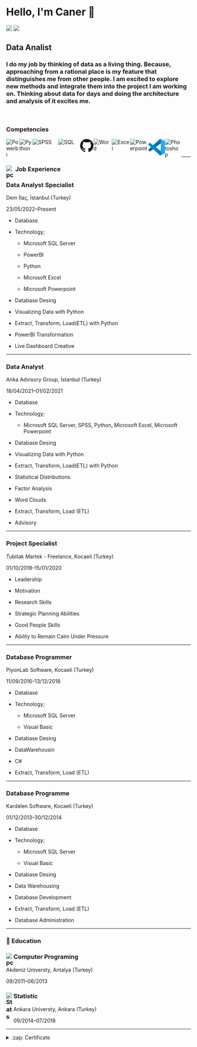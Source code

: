 # Hello, I'm Caner 👋 
<a href="mailto:cner.un@gmail.com?"><img src="https://img.shields.io/badge/gmail-%23DD0031.svg?&style=for-the-badge&logo=gmail&logoColor=white"/></a>
<a href="https://www.linkedin.com/in/canerun"><img src="https://img.shields.io/badge/LinkedIn-%23DD0031.svg?&style=for-the-badge&logo=LinkedIn&logoColor=white&color=blue"/></a>



## Data Analist

### I do my job by thinking of data as a living thing.  Because, approaching from a rational place is my feature that distinguishes me from other people.  I am excited to explore new methods and integrate them into the project I am working on.  Thinking about data for days and doing the architecture and analysis of it excites me.




<br />

### Competencies

<img align="left" alt="Powerbi" width="36px" src="https://upload.wikimedia.org/wikipedia/commons/thumb/c/cf/New_Power_BI_Logo.svg/630px-New_Power_BI_Logo.svg.png" />
<img align="left" alt="Python" width="36px" src="https://upload.wikimedia.org/wikipedia/commons/thumb/c/c3/Python-logo-notext.svg/1200px-Python-logo-notext.svg.png" />
<img align="left" alt="SPSS" width="70px" src="https://external-content.duckduckgo.com/iu/?u=https%3A%2F%2Fwww.gvsu.edu%2Fcms4%2Fasset%2F4CE39E3F-BF40-0D23-0D675539A8F525E7%2Fhawdmoorm_x_1hy8mzgxqbwo45pfysz8u93t0pjjt0u.png&f=1&nofb=1" />
<img align="left" alt="SQL" width="60px" src="https://external-content.duckduckgo.com/iu/?u=https%3A%2F%2Fcdn.analyticsvidhya.com%2Fwp-content%2Fuploads%2F2020%2F06%2Fsql-logo.png&f=1&nofb=1" />
<img align="left" alt="GitHub" width="36px" src="https://raw.githubusercontent.com/github/explore/78df643247d429f6cc873026c0622819ad797942/topics/github/github.png" />
<img align="left" alt="Word" width="50px" src="https://logodownload.org/wp-content/uploads/2018/10/word-logo-0.png" />
<img align="left" alt="Excel" width="50px" src="https://logodownload.org/wp-content/uploads/2020/04/excel-logo-0.png" />
<img align="left" alt="Powerpoint" width="50px" src="https://logodownload.org/wp-content/uploads/2020/04/microsoft-powerpoint-logo-0.png" />
<img align="left" alt="Visual Studio Code" width="45px" src="https://raw.githubusercontent.com/github/explore/80688e429a7d4ef2fca1e82350fe8e3517d3494d/topics/visual-studio-code/visual-studio-code.png" />
<img align="left" alt="Photoshop" width="45px" src="https://upload.wikimedia.org/wikipedia/commons/thumb/c/cf/Adobe_Photoshop_Express_logo.svg/2101px-Adobe_Photoshop_Express_logo.svg.png" />
<br />
<br />

---

### <img align="left" alt="pc" width=25 src="https://github.githubassets.com/images/icons/emoji/unicode/23f1.png" /> Job Experience

### Data Analyst Specialist  
  Dem İlaç, İstanbul (Turkey)
  

  23/05/2022–Present
  
-	Database
 
-	Technology;

      *	Microsoft SQL Server 

      *	PowerBI

      *	Python

      *	Microsoft Excel

      *	Microsoft Powerpoint

-	Database Desing

-	Visualizing Data with Python

-	Extract, Transform, Load(ETL) with Python

-	PowerBI Transformation

-	Live Dashboard Creative


 ---

### Data Analyst
 Anka Advisory Group, İstanbul (Turkey)
  

  18/04/2021–01/02/2021
 

-	Database

-	Technology;

    *	Microsoft SQL Server, SPSS, Python, Microsoft Excel, Microsoft Powerpoint
    
-	Database Desing

-	Visualizing Data with Python

-	Extract, Transform, Load(ETL) with Python

-	Statistical Distributions

-	Factor Analysis

-	Word Clouds

-	Extract, Transform, Load (ETL)

-	Advisory

---
### Project Specialist
  Tubitak Martek - Freelance, Kocaeli (Turkey)
  
  
  01/10/2018–15/01/2020	
  
  
-	Leadership

-	Motivation

-	Research Skills

-	Strategic Planning Abilities

-	Good People Skills

-	Ability to Remain Calm Under Pressure


---
### Database Programmer
  PiyonLab Software, Kocaeli (Turkey)
  
  
  11/09/2016–13/12/2018
  
 
-	Database

-	Technology;

      *	Microsoft SQL Server
      
      *	Visual Basic
      
-	Database Desing

-	DataWarehousin

-	C#

-	Extract, Transform, Load (ETL)


 ---
### Database Programme
  Kardelen Software, Kocaeli (Turkey)
  
  
  01/12/2013–30/12/2014
  

-	Database

-	Technology;

      *	Microsoft SQL Server

      *	Visual Basic

-	Database Desing

-	Data Warehousing

-	Database Development

-	Extract, Transform, Load (ETL)

-	Database Administration


---

### 📕 Education


### <img align="left" alt="pc" width=20 src="https://github.githubassets.com/images/icons/emoji/unicode/1f4bb.png" /> Computer Programing
Akdeniz Universty, Antalya (Turkey)

09/2011–06/2013

### <img align="left" alt="Stats" width=20 src="https://github.githubassets.com/images/icons/emoji/unicode/1f4ca.png" />Statistic
Ankara Universty, Ankara (Turkey)

09/2014–07/2018	

---

<details>
  <summary>:zap: Certificate </summary>
  -<b>Power BI </b>
  
      BTK Academy  /  Issued Jan 2022
  
      -	Creating a Dashboard
  
      -	Connecting The Database
  
      -	Creating Live Visual Content
  
      -	Power Query
    
  
  -<b>AWS Certified Machine Learning Specialty</b>
  
      Sundog Education   /  Issued Jan 2022 
      
      -	S3 Pucket (SQL Queries)
  
      -	AWS Lambda (Run code without thinking about servers)
  
      -	Amazon Athena (Query data in S3 using SQL)
  
      -	Amazon Kinesis( Analyze real-time video and data streams)
  
      -	AWS Data Pipeline (Orchestration service for periodic, data-driven workflows) 
  
      -	AWS Glue (Simple, scalable, and serverless data integration)
  
      -	AWS Lake Formation (Build a secure data lake in days) 
  
       
        As a graduation project, I uploaded the data to the AWS Cloud and created the architecture here, 
then I did the ETL operations using Athena, then I connected this data lake with Python.  I visualized the 
data I got from here using the matplotlib library.  Then I uploaded this visual data back to the cloud.
I gave the necessary permissions from the AWS Identity and Access Management (IAM) portal so that all
employees can see it, so that the people I want can see it.

  
  -<b>Python for Data Science </b>
  
      Udemy /  04/2021
      
      •	Matplotlip
  
      •	Pandas
  
      •	OpenCv
  
      •	Pogo3
  
      •	Tweepy
  
  
  -<b>Ustazy English Grammar</b>
  
      Udemy /   04/2021
  
  -<b>Volunteer Creative Drama Instructor</b>
  
      European Solidarity Corps for Youth (ESC4Y)– Issued Nov 2020 



</details>



 

</details>

[LinkedIn]: https://www.linkedin.com/in/canerun


